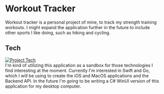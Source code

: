 # Workout Tracker

Workout tracker is a personal project of mine, to track my strength training
workouts. I might expand the application further in the future to include other sports I like doing, such as hiking and cycling.

## Tech
[![Project Tech](https://skillicons.dev/icons?i=swift,go)](https://skillicons.dev)
<br>
I'm kind of utilizing this application as a sandbox for those technologies I find interesting at the moment. 
Currently I'm interested in Swift and Go, which I will be using to create the iOS and MacOS applications and the Backend API. In the future I'm going to be writing a C# WinUI version of this application for my desktop computer.
